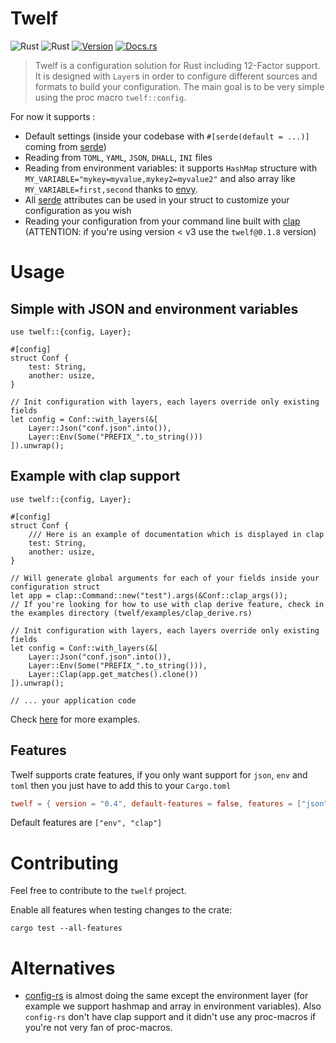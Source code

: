 # Twelf

![Rust](https://img.shields.io/badge/rust-stable-brightgreen.svg)
![Rust](https://github.com/bnjjj/twelf/workflows/Rust/badge.svg)
[![Version](https://img.shields.io/crates/v/twelf.svg)](https://crates.io/crates/twelf)
[![Docs.rs](https://docs.rs/twelf/badge.svg)](https://docs.rs/twelf)

> Twelf is a configuration solution for Rust including 12-Factor support. It is designed with `Layer`s in order to configure different sources and formats to build your configuration. The main goal is to be very simple using the proc macro `twelf::config`.

For now it supports :

- Default settings (inside your codebase with `#[serde(default = ...)]` coming from [serde](https://serde.rs))
- Reading from `TOML`, `YAML`, `JSON`, `DHALL`, `INI` files
- Reading from environment variables: it supports `HashMap` structure with `MY_VARIABLE="mykey=myvalue,mykey2=myvalue2"` and also array like `MY_VARIABLE=first,second` thanks to [envy](https://github.com/softprops/envy).
- All [serde](https://serde.rs) attributes can be used in your struct to customize your configuration as you wish
- Reading your configuration from your command line built with [clap](https://github.com/clap-rs/clap) (ATTENTION: if you're using version < v3 use the `twelf@0.1.8` version)

# Usage

## Simple with JSON and environment variables

```rust,no_run
use twelf::{config, Layer};

#[config]
struct Conf {
    test: String,
    another: usize,
}

// Init configuration with layers, each layers override only existing fields
let config = Conf::with_layers(&[
    Layer::Json("conf.json".into()),
    Layer::Env(Some("PREFIX_".to_string()))
]).unwrap();
```

## Example with clap support

```rust,compile_fail
use twelf::{config, Layer};

#[config]
struct Conf {
    /// Here is an example of documentation which is displayed in clap
    test: String,
    another: usize,
}

// Will generate global arguments for each of your fields inside your configuration struct
let app = clap::Command::new("test").args(&Conf::clap_args());
// If you're looking for how to use with clap derive feature, check in the examples directory (twelf/examples/clap_derive.rs)

// Init configuration with layers, each layers override only existing fields
let config = Conf::with_layers(&[
    Layer::Json("conf.json".into()),
    Layer::Env(Some("PREFIX_".to_string())),
    Layer::Clap(app.get_matches().clone())
]).unwrap();

// ... your application code
```

Check [here](./twelf/examples) for more examples.

## Features

Twelf supports crate features, if you only want support for `json`, `env` and `toml` then you just have to add this to your `Cargo.toml`

```toml
twelf = { version = "0.4", default-features = false, features = ["json", "toml", "env"] }
```

Default features are `["env", "clap"]`

# Contributing

Feel free to contribute to the `twelf` project.

Enable all features when testing changes to the crate:

```console
cargo test --all-features
```

# Alternatives

- [config-rs](https://github.com/mehcode/config-rs) is almost doing the same except the environment layer (for example we support hashmap and array in environment variables). Also `config-rs` don't have clap support and it didn't use any proc-macros if you're not very fan of proc-macros.
